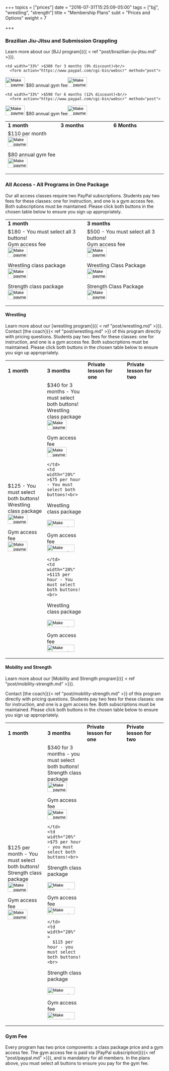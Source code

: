 +++
topics = ["prices"]
date = "2016-07-31T15:25:09-05:00"
tags = ["bjj", "wrestling", "strength"]
title = "Membership Plans"
subt = "Prices and Options"
weight = 7

+++

### Brazilian Jiu-Jitsu and Submission Grappling
Learn more about our [BJJ program]({{ < ref "post/brazilian-jiu-jitsu.md" >}}).

<div class="container">
<div class="row">
<table class="bordered">
  <tr>
    <td width="33%" ><b>1 month</b></td>
    <td width="33%" ><b>3 months</b></td>
    <td width="33%"  ><b>6 Months</b></td>
  </tr>
  <tr>
    <td width="33%" >$110 per month<br/>
<form action="https://www.paypal.com/cgi-bin/webscr" method="post">
<input type="image" src="https://www.paypal.com/en_US/i/btn/x-click-but20.gif" border="0" name="submit" alt="Make payments with PayPal - it's fast, free and secure!" width="62" height="31">
<input type="hidden" name="cmd" value="_xclick-subscriptions">
<input type="hidden" name="business" value="orders@austinjiujitsu.com">
<input type="hidden" name="item_name" value="Unlimited classes for 1 month">
<input type="hidden" name="item_number" value="adult-grapple-u-1m">
<input type="hidden" name="no_shipping" value="1">
<input type="hidden" name="return" value="http://www.austinjiujitsu.com/ajj/goods/thanks.html">
<input type="hidden" name="no_note" value="1">
<input type="hidden" name="currency_code" value="USD">
<input type="hidden" name="a3" value="110.00">
<input type="hidden" name="p3" value="1">
<input type="hidden" name="t3" value="M">
<input type="hidden" name="src" value="1">
<input type="hidden" name="sra" value="1">
</form>
$80 annual gym fee<form action="https://www.paypal.com/cgi-bin/webscr" method="post">
<input type="hidden" name="cmd" value="_xclick-subscriptions">
<input type="hidden" name="business" value="orders@austinjiujitsu.com">
<input type="hidden" name="item_name" value="Annual fee">
<input type="hidden" name="item_number" value="all-annualmembership">
<input type="hidden" name="no_note" value="1">
<input type="hidden" name="currency_code" value="USD">
<input type="image" src="https://www.paypal.com/en_US/i/btn/x-click-but20.gif" border="0" name="submit" alt="Make payments with PayPal - it's fast, free and secure!" width="62" height="31">
<input type="hidden" name="a3" value="80.00">
<input type="hidden" name="p3" value="1">
<input type="hidden" name="t3" value="Y">
<input type="hidden" name="src" value="1">
<input type="hidden" name="sra" value="1">
</form>
</td>

    <td width="33%" >$300 for 3 months (9% discount)<br/>
      <form action="https://www.paypal.com/cgi-bin/webscr" method="post">
<input type="image" src="https://www.paypal.com/en_US/i/btn/x-click-but20.gif" border="0" name="submit" alt="Make payments with PayPal - it's fast, free and secure!" width="62" height="31">
<input type="hidden" name="cmd" value="_xclick-subscriptions">
<input type="hidden" name="business" value="orders@austinjiujitsu.com">
<input type="hidden" name="item_name" value="Unlimited classes for 3 months">
<input type="hidden" name="item_number" value="adult-grapple-u-3m">
<input type="hidden" name="no_shipping" value="1">
<input type="hidden" name="return" value="http://www.austinjiujitsu.com/ajj/goods/thanks.html">
<input type="hidden" name="no_note" value="1">
<input type="hidden" name="currency_code" value="USD">
<input type="hidden" name="a3" value="300.00">
<input type="hidden" name="p3" value="3">
<input type="hidden" name="t3" value="M">
<input type="hidden" name="src" value="1">
<input type="hidden" name="sra" value="1">
</form>
$80 annual gym fee<form action="https://www.paypal.com/cgi-bin/webscr" method="post">
<input type="hidden" name="cmd" value="_xclick-subscriptions">
<input type="hidden" name="business" value="orders@austinjiujitsu.com">
<input type="hidden" name="item_name" value="Annual fee">
<input type="hidden" name="item_number" value="all-annualmembership">
<input type="hidden" name="no_note" value="1">
<input type="hidden" name="currency_code" value="USD">
<input type="image" src="https://www.paypal.com/en_US/i/btn/x-click-but20.gif" border="0" name="submit" alt="Make payments with PayPal - it's fast, free and secure!" width="62" height="31">
<input type="hidden" name="a3" value="80.00">
<input type="hidden" name="p3" value="1">
<input type="hidden" name="t3" value="Y">
<input type="hidden" name="src" value="1">
<input type="hidden" name="sra" value="1">
</form>
</td>

    <td width="33%" >$590 for 6 months (12% discount)<br/>
      <form action="https://www.paypal.com/cgi-bin/webscr" method="post">
<input type="image" src="https://www.paypal.com/en_US/i/btn/x-click-but20.gif" border="0" name="submit" alt="Make payments with PayPal - it's fast, free and secure!" width="62" height="31">
<input type="hidden" name="cmd" value="_xclick-subscriptions">
<input type="hidden" name="business" value="orders@austinjiujitsu.com">
<input type="hidden" name="item_name" value="Unlimited classes for 6 months">
<input type="hidden" name="item_number" value="adult-grapple-u-6m">
<input type="hidden" name="no_shipping" value="1">
<input type="hidden" name="return" value="http://www.austinjiujitsu.com/ajj/goods/thanks.html">
<input type="hidden" name="no_note" value="1">
<input type="hidden" name="currency_code" value="USD">
<input type="hidden" name="a3" value="590.00">
<input type="hidden" name="p3" value="6">
<input type="hidden" name="t3" value="M">
<input type="hidden" name="src" value="1">
<input type="hidden" name="sra" value="1">
</form>
$80 annual gym fee<form action="https://www.paypal.com/cgi-bin/webscr" method="post">
<input type="hidden" name="cmd" value="_xclick-subscriptions">
<input type="hidden" name="business" value="orders@austinjiujitsu.com">
<input type="hidden" name="item_name" value="Annual fee">
<input type="hidden" name="item_number" value="all-annualmembership">
<input type="hidden" name="no_note" value="1">
<input type="hidden" name="currency_code" value="USD">
<input type="image" src="https://www.paypal.com/en_US/i/btn/x-click-but20.gif" border="0" name="submit" alt="Make payments with PayPal - it's fast, free and secure!" width="62" height="31">
<input type="hidden" name="a3" value="80.00">
<input type="hidden" name="p3" value="1">
<input type="hidden" name="t3" value="Y">
<input type="hidden" name="src" value="1">
<input type="hidden" name="sra" value="1">
</form>
</td>
</tr>
</table>
</div>
</div>

### All Access - All Programs in One Package
Our all access classes require two PayPal subscriptions. Students pay two fees for these classes: one for instruction, and one is a gym access fee. Both subscriptions must be maintained. Please click both buttons in the chosen table below to ensure you sign up appropriately.

<div class="container">
<div class="row">
<table class="bordered">
  <tr>
    <td width="50%"  ><b>1 month</b></td>
    <td width="50%"  ><b>3 months</b></td>
  </tr>
<tr>
  <td width="50%"  >$180 - You must select all 3 buttons!<br>
  Gym access fee
      <form action="https://www.paypal.com/cgi-bin/webscr" method="post">
    <input type="image" src="https://www.paypal.com/en_US/i/btn/x-click-but20.gif" border="0" name="submit" alt="Make payments with PayPal - it's fast, free and secure!" width="62" height="31">
    <input type="hidden" name="cmd" value="_xclick-subscriptions">
    <input type="hidden" name="business" value="orders@austinjiujitsu.com">
    <input type="hidden" name="item_name" value="Unlimited classes All Access for 1 month">
    <input type="hidden" name="item_number" value="all-u-1m">
    <input type="hidden" name="no_shipping" value="1">
    <input type="hidden" name="return" value="http://www.austinjiujitsu.com/ajj/goods/thanks.html">
    <input type="hidden" name="no_note" value="1">
    <input type="hidden" name="currency_code" value="USD">
    <input type="hidden" name="a3" value="135">
    <input type="hidden" name="p3" value="1">
    <input type="hidden" name="t3" value="M">
    <input type="hidden" name="src" value="1">
    <input type="hidden" name="sra" value="1">
    </form>
Wrestling class package    
    <form action="https://www.paypal.com/cgi-bin/webscr" method="post">
  <input type="image" src="https://www.paypal.com/en_US/i/btn/x-click-but20.gif" border="0" name="submit" alt="Make payments with PayPal - it's fast, free and secure!" width="62" height="31">
  <input type="hidden" name="cmd" value="_xclick-subscriptions">
  <input type="hidden" name="business" value="jakebritt12@yahoo.com">
  <input type="hidden" name="item_name" value="Wrestling All access fee for 1 month">
  <input type="hidden" name="item_number" value="wrestling-all-u-1m">
  <input type="hidden" name="no_shipping" value="1">
  <input type="hidden" name="return" value="http://www.austinjiujitsu.com/ajj/goods/thanks.html">
  <input type="hidden" name="no_note" value="1">
  <input type="hidden" name="currency_code" value="USD">
  <input type="hidden" name="a3" value="23.00">
  <input type="hidden" name="p3" value="1">
  <input type="hidden" name="t3" value="M">
  <input type="hidden" name="src" value="1">
  <input type="hidden" name="sra" value="1">
  </form>
Strength class package  
  <form action="https://www.paypal.com/cgi-bin/webscr" method="post">
<input type="image" src="https://www.paypal.com/en_US/i/btn/x-click-but20.gif" border="0" name="submit" alt="Make payments with PayPal - it's fast, free and secure!" width="62" height="31">
<input type="hidden" name="cmd" value="_xclick-subscriptions">
<input type="hidden" name="business" value="j_primeaux@hotmail.com">
<input type="hidden" name="item_name" value="Strength All access fee for 1 month">
<input type="hidden" name="item_number" value="strength-all-u-1m">
<input type="hidden" name="no_shipping" value="1">
<input type="hidden" name="return" value="http://www.austinjiujitsu.com/ajj/goods/thanks.html">
<input type="hidden" name="no_note" value="1">
<input type="hidden" name="currency_code" value="USD">
<input type="hidden" name="a3" value="23.00">
<input type="hidden" name="p3" value="1">
<input type="hidden" name="t3" value="M">
<input type="hidden" name="src" value="1">
<input type="hidden" name="sra" value="1">
</form>
  </td>

  <td width="50%"  >$500 - You must select all 3 buttons!<br>
  Gym access fee
      <form action="https://www.paypal.com/cgi-bin/webscr" method="post">
    <input type="image" src="https://www.paypal.com/en_US/i/btn/x-click-but20.gif" border="0" name="submit" alt="Make payments with PayPal - it's fast, free and secure!" width="62" height="31">
    <input type="hidden" name="cmd" value="_xclick-subscriptions">
    <input type="hidden" name="business" value="orders@austinjiujitsu.com">
    <input type="hidden" name="item_name" value="Unlimited All Access classes for 3 months">
    <input type="hidden" name="item_number" value="all-u-3m">
    <input type="hidden" name="no_shipping" value="1">
    <input type="hidden" name="return" value="http://www.austinjiujitsu.com/ajj/goods/thanks.html">
    <input type="hidden" name="no_note" value="1">
    <input type="hidden" name="currency_code" value="USD">
    <input type="hidden" name="a3" value="375">
    <input type="hidden" name="p3" value="3">
    <input type="hidden" name="t3" value="M">
    <input type="hidden" name="src" value="1">
    <input type="hidden" name="sra" value="1">
    </form>
 Wrestling Class Package    
    <form action="https://www.paypal.com/cgi-bin/webscr" method="post">
  <input type="image" src="https://www.paypal.com/en_US/i/btn/x-click-but20.gif" border="0" name="submit" alt="Make payments with PayPal - it's fast, free and secure!" width="62" height="31">
  <input type="hidden" name="cmd" value="_xclick-subscriptions">
  <input type="hidden" name="business" value="jakebritt12@yahoo.com">
  <input type="hidden" name="item_name" value="Wrestling All access fee for 3 months">
  <input type="hidden" name="item_number" value="wrestling-all-u-3m">
  <input type="hidden" name="no_shipping" value="1">
  <input type="hidden" name="return" value="http://www.austinjiujitsu.com/ajj/goods/thanks.html">
  <input type="hidden" name="no_note" value="1">
  <input type="hidden" name="currency_code" value="USD">
  <input type="hidden" name="a3" value="63">
  <input type="hidden" name="p3" value="3">
  <input type="hidden" name="t3" value="M">
  <input type="hidden" name="src" value="1">
  <input type="hidden" name="sra" value="1">
  </form>
  Strength Class Package
  <form action="https://www.paypal.com/cgi-bin/webscr" method="post">
<input type="image" src="https://www.paypal.com/en_US/i/btn/x-click-but20.gif" border="0" name="submit" alt="Make payments with PayPal - it's fast, free and secure!" width="62" height="31">
<input type="hidden" name="cmd" value="_xclick-subscriptions">
<input type="hidden" name="business" value="j_primeaux@hotmail.com">
<input type="hidden" name="item_name" value="Strength All access fee for 1 month">
<input type="hidden" name="item_number" value="strength-all-u-3m">
<input type="hidden" name="no_shipping" value="1">
<input type="hidden" name="return" value="http://www.austinjiujitsu.com/ajj/goods/thanks.html">
<input type="hidden" name="no_note" value="1">
<input type="hidden" name="currency_code" value="USD">
<input type="hidden" name="a3" value="63">
<input type="hidden" name="p3" value="3">
<input type="hidden" name="t3" value="M">
<input type="hidden" name="src" value="1">
<input type="hidden" name="sra" value="1">
</form>
  </td>
</tr>
</table>
</div>
</div>


#### Wrestling
Learn more about our [wrestling program]({{ < ref "post/wrestling.md" >}}).
Contact [the coach]{{< ref "post/wrestling.md" >}} of this program directly with pricing questions.
Students pay two fees for these classes: one for instruction, and one is a gym access fee. Both subscriptions must be maintained. Please click both buttons in the chosen table below to ensure you sign up appropriately.


<div class="container">
<div class="row">
<table class="bordered">
  <tr>
    <td width="20%"  ><b>1 month</b></td>
    <td width="20%"  ><b>3 months</b></td>
    <td width="20%"  ><b>Private lesson for one</b></td>
    <td width="20%"  ><b>Private lesson for two</b></td>
  </tr>
  <tr>
    <td width="20%"  >$125 - You must select both buttons!<br>
Wrestling class package    
        <form action="https://www.paypal.com/cgi-bin/webscr" method="post">
      <input type="image" src="https://www.paypal.com/en_US/i/btn/x-click-but20.gif" border="0" name="submit" alt="Make payments with PayPal - it's fast, free and secure!" width="62" height="31">
      <input type="hidden" name="cmd" value="_xclick-subscriptions">
      <input type="hidden" name="business" value="jakebritt12@yahoo.com">
      <input type="hidden" name="item_name" value="Unlimited classes for 1 month">
      <input type="hidden" name="item_number" value="wrestle-u-1m">
      <input type="hidden" name="no_shipping" value="1">
      <input type="hidden" name="return" value="http://www.austinjiujitsu.com/ajj/goods/thanks.html">
      <input type="hidden" name="no_note" value="1">
      <input type="hidden" name="currency_code" value="USD">
      <input type="hidden" name="a3" value="100.00">
      <input type="hidden" name="p3" value="1">
      <input type="hidden" name="t3" value="M">
      <input type="hidden" name="src" value="1">
      <input type="hidden" name="sra" value="1">
      </form>
Gym access fee      
      <form action="https://www.paypal.com/cgi-bin/webscr" method="post">
    <input type="image" src="https://www.paypal.com/en_US/i/btn/x-click-but20.gif" border="0" name="submit" alt="Make payments with PayPal - it's fast, free and secure!" width="62" height="31">
    <input type="hidden" name="cmd" value="_xclick-subscriptions">
    <input type="hidden" name="business" value="orders@austinjiujitsu.com">
    <input type="hidden" name="item_name" value="Wrestling access fee for 1 month">
    <input type="hidden" name="item_number" value="ajj-access-fee-u-1m">
    <input type="hidden" name="no_shipping" value="1">
    <input type="hidden" name="return" value="http://www.austinjiujitsu.com/ajj/goods/thanks.html">
    <input type="hidden" name="no_note" value="1">
    <input type="hidden" name="currency_code" value="USD">
    <input type="hidden" name="a3" value="25.00">
    <input type="hidden" name="p3" value="1">
    <input type="hidden" name="t3" value="M">
    <input type="hidden" name="src" value="1">
    <input type="hidden" name="sra" value="1">
    </form>
    </td>
    <td width="20%"  >$340 for 3 months - You must select both buttons!<br>
Wrestling class package    
        <form action="https://www.paypal.com/cgi-bin/webscr" method="post">
      <input type="image" src="https://www.paypal.com/en_US/i/btn/x-click-but20.gif" border="0" name="submit" alt="Make payments with PayPal - it's fast, free and secure!" width="62" height="31">
      <input type="hidden" name="cmd" value="_xclick-subscriptions">
      <input type="hidden" name="business" value="jakebritt12@yahoo.com">
      <input type="hidden" name="item_name" value="Unlimited classes for 1 month">
      <input type="hidden" name="item_number" value="wrestle-u-3m">
      <input type="hidden" name="no_shipping" value="1">
      <input type="hidden" name="return" value="http://www.austinjiujitsu.com/ajj/goods/thanks.html">
      <input type="hidden" name="no_note" value="1">
      <input type="hidden" name="currency_code" value="USD">
      <input type="hidden" name="a3" value="272.00">
      <input type="hidden" name="p3" value="1">
      <input type="hidden" name="t3" value="M">
      <input type="hidden" name="src" value="1">
      <input type="hidden" name="sra" value="1">
      </form>
Gym access fee      
      <form action="https://www.paypal.com/cgi-bin/webscr" method="post">
    <input type="image" src="https://www.paypal.com/en_US/i/btn/x-click-but20.gif" border="0" name="submit" alt="Make payments with PayPal - it's fast, free and secure!" width="62" height="31">
    <input type="hidden" name="cmd" value="_xclick-subscriptions">
    <input type="hidden" name="business" value="orders@austinjiujitsu.com">
    <input type="hidden" name="item_name" value="Wrestling access fee for 3 months">
    <input type="hidden" name="item_number" value="ajj-access-fee-u-1m">
    <input type="hidden" name="no_shipping" value="1">
    <input type="hidden" name="return" value="http://www.austinjiujitsu.com/ajj/goods/thanks.html">
    <input type="hidden" name="no_note" value="1">
    <input type="hidden" name="currency_code" value="USD">
    <input type="hidden" name="a3" value="68.00">
    <input type="hidden" name="p3" value="1">
    <input type="hidden" name="t3" value="M">
    <input type="hidden" name="src" value="1">
    <input type="hidden" name="sra" value="1">
    </form>

    </td>
    <td width="20%"  >$75 per hour - You must select both buttons!<br>
Wrestling class package    
      <form target="paypal" action="https://www.paypal.com/cgi-bin/webscr" method="post">
<input type="hidden" name="cmd" value="_cart">
<input type="hidden" name="business" value="jakebritt12@yahoo.com">
<input type="hidden" name="item_name" value="Private instruction: 1 hour wrestling">
<input type="hidden" name="item_number" value="wrestle_private1">
<input type="hidden" name="amount" value="60">
<input type="hidden" name="return" value="http://www.austinjiujitsu.com/ajj/goods/thanks.html">
<input type="hidden" name="cancel_return" value="http://www.austinjiujitsu.com/ajj/goods/index.php">
<input type="hidden" name="no_note" value="1">
<input type="hidden" name="currency_code" value="USD">
<input type="image" src="https://www.paypal.com/images/x-click-but22.gif" border="0" name="I1" alt="Make payments with PayPal - it's fast, free and secure!" width="87" height="23">
<input type="hidden" name="add" value="1">
</form>
Gym access fee
<form target="paypal" action="https://www.paypal.com/cgi-bin/webscr" method="post">
<input type="hidden" name="cmd" value="_cart">
<input type="hidden" name="business" value="orders@austinjiujitsu.com">
<input type="hidden" name="item_name" value="1 hour access fee">
<input type="hidden" name="item_number" value="wrestle_private1_access">
<input type="hidden" name="amount" value="15">
<input type="hidden" name="return" value="http://www.austinjiujitsu.com/ajj/goods/thanks.html">
<input type="hidden" name="cancel_return" value="http://www.austinjiujitsu.com/ajj/goods/index.php">
<input type="hidden" name="no_note" value="1">
<input type="hidden" name="currency_code" value="USD">
<input type="image" src="https://www.paypal.com/images/x-click-but22.gif" border="0" name="I1" alt="Make payments with PayPal - it's fast, free and secure!" width="87" height="23">
<input type="hidden" name="add" value="1">
</form>

    </td>
    <td width="20%"  >$115 per hour - You must select both buttons!<br>
Wrestling class package    
        <form target="paypal" action="https://www.paypal.com/cgi-bin/webscr" method="post">
      <input type="hidden" name="cmd" value="_cart">
      <input type="hidden" name="business" value="jakebritt12@yahoo.com">
      <input type="hidden" name="item_name" value="Private instruction: 1 hour wrestling">
      <input type="hidden" name="item_number" value="wrestle_private2">
      <input type="hidden" name="amount" value="92">
      <input type="hidden" name="return" value="http://www.austinjiujitsu.com/ajj/goods/thanks.html">
      <input type="hidden" name="cancel_return" value="http://www.austinjiujitsu.com/ajj/goods/index.php">
      <input type="hidden" name="no_note" value="1">
      <input type="hidden" name="currency_code" value="USD">
      <input type="image" src="https://www.paypal.com/images/x-click-but22.gif" border="0" name="I1" alt="Make payments with PayPal - it's fast, free and secure!" width="87" height="23">
      <input type="hidden" name="add" value="1">
      </form>
Gym access fee      
      <form target="paypal" action="https://www.paypal.com/cgi-bin/webscr" method="post">
      <input type="hidden" name="cmd" value="_cart">
      <input type="hidden" name="business" value="orders@austinjiujitsu.com">
      <input type="hidden" name="item_name" value="1 hour access fee 2">
      <input type="hidden" name="item_number" value="wrestle_private2_access">
      <input type="hidden" name="amount" value="23">
      <input type="hidden" name="return" value="http://www.austinjiujitsu.com/ajj/goods/thanks.html">
      <input type="hidden" name="cancel_return" value="http://www.austinjiujitsu.com/ajj/goods/index.php">
      <input type="hidden" name="no_note" value="1">
      <input type="hidden" name="currency_code" value="USD">
      <input type="image" src="https://www.paypal.com/images/x-click-but22.gif" border="0" name="I1" alt="Make payments with PayPal - it's fast, free and secure!" width="87" height="23">
      <input type="hidden" name="add" value="1">
      </form>
    </td>
  </tr>
</table>
</div>
</div>



#### Mobility and Strength
Learn more about our [Mobility and Strength program]({{ < ref "post/mobility-strength.md" >}}).

Contact [the coach]{{< ref "post/mobility-strength.md" >}} of this program directly with pricing questions.
Students pay two fees for these classes: one for instruction, and one is a gym access fee. Both subscriptions must be maintained. Please click both buttons in the chosen table below to ensure you sign up appropriately.

<div class="container">
<div class="row">
<table class="bordered">
  <tr>
    <td width="25%"  ><b>1 month</b></td>
    <td width="25%"  ><b>3 months</b></td>
    <td width="25%"  ><b>Private lesson for one</b></td>
    <td width="25%"  ><b>Private lesson for two</b></td>
  </tr>
  <tr>
    <td width="25%"  >$125 per month - You must select both buttons!<br>
Strength class package    
        <form action="https://www.paypal.com/cgi-bin/webscr" method="post">
      <input type="image" src="https://www.paypal.com/en_US/i/btn/x-click-but20.gif" border="0" name="submit" alt="Make payments with PayPal - it's fast, free and secure!" width="62" height="31">
      <input type="hidden" name="cmd" value="_xclick-subscriptions">
      <input type="hidden" name="business" value="j_primeaux@hotmail.com">
      <input type="hidden" name="item_name" value="Unlimited strength classes for 1 month">
      <input type="hidden" name="item_number" value="strength-u-1m">
      <input type="hidden" name="no_shipping" value="1">
      <input type="hidden" name="return" value="http://www.austinjiujitsu.com/ajj/goods/thanks.html">
      <input type="hidden" name="no_note" value="1">
      <input type="hidden" name="currency_code" value="USD">
      <input type="hidden" name="a3" value="100.00">
      <input type="hidden" name="p3" value="1">
      <input type="hidden" name="t3" value="M">
      <input type="hidden" name="src" value="1">
      <input type="hidden" name="sra" value="1">
      </form>
Gym access fee      
      <form action="https://www.paypal.com/cgi-bin/webscr" method="post">
    <input type="image" src="https://www.paypal.com/en_US/i/btn/x-click-but20.gif" border="0" name="submit" alt="Make payments with PayPal - it's fast, free and secure!" width="62" height="31">
    <input type="hidden" name="cmd" value="_xclick-subscriptions">
    <input type="hidden" name="business" value="orders@austinjiujitsu.com">
    <input type="hidden" name="item_name" value="Strength access fee for 1 month">
    <input type="hidden" name="item_number" value="ajj-access-fee-u-1m">
    <input type="hidden" name="no_shipping" value="1">
    <input type="hidden" name="return" value="http://www.austinjiujitsu.com/ajj/goods/thanks.html">
    <input type="hidden" name="no_note" value="1">
    <input type="hidden" name="currency_code" value="USD">
    <input type="hidden" name="a3" value="25.00">
    <input type="hidden" name="p3" value="1">
    <input type="hidden" name="t3" value="M">
    <input type="hidden" name="src" value="1">
    <input type="hidden" name="sra" value="1">
    </form>
    </td>
    <td width="20%"  >$340 for 3 months - you must select both buttons!<br>
Strength class package    
        <form action="https://www.paypal.com/cgi-bin/webscr" method="post">
      <input type="image" src="https://www.paypal.com/en_US/i/btn/x-click-but20.gif" border="0" name="submit" alt="Make payments with PayPal - it's fast, free and secure!" width="62" height="31">
      <input type="hidden" name="cmd" value="_xclick-subscriptions">
      <input type="hidden" name="business" value="j_primeaux@hotmail.com">
      <input type="hidden" name="item_name" value="Unlimited classes for 1 month">
      <input type="hidden" name="item_number" value="strength-u-3m">
      <input type="hidden" name="no_shipping" value="1">
      <input type="hidden" name="return" value="http://www.austinjiujitsu.com/ajj/goods/thanks.html">
      <input type="hidden" name="no_note" value="1">
      <input type="hidden" name="currency_code" value="USD">
      <input type="hidden" name="a3" value="272.00">
      <input type="hidden" name="p3" value="3">
      <input type="hidden" name="t3" value="M">
      <input type="hidden" name="src" value="1">
      <input type="hidden" name="sra" value="1">
      </form>
Gym access fee      
      <form action="https://www.paypal.com/cgi-bin/webscr" method="post">
    <input type="image" src="https://www.paypal.com/en_US/i/btn/x-click-but20.gif" border="0" name="submit" alt="Make payments with PayPal - it's fast, free and secure!" width="62" height="31">
    <input type="hidden" name="cmd" value="_xclick-subscriptions">
    <input type="hidden" name="business" value="orders@austinjiujitsu.com">
    <input type="hidden" name="item_name" value="Wrestling access fee for 3 months">
    <input type="hidden" name="item_number" value="ajj-access-fee-u-1m">
    <input type="hidden" name="no_shipping" value="1">
    <input type="hidden" name="return" value="http://www.austinjiujitsu.com/ajj/goods/thanks.html">
    <input type="hidden" name="no_note" value="1">
    <input type="hidden" name="currency_code" value="USD">
    <input type="hidden" name="a3" value="68.00">
    <input type="hidden" name="p3" value="3">
    <input type="hidden" name="t3" value="M">
    <input type="hidden" name="src" value="1">
    <input type="hidden" name="sra" value="1">
    </form>

    </td>
    <td width="20%"  >$75 per hour - you must select both buttons!<br>
Strength class package    
      <form target="paypal" action="https://www.paypal.com/cgi-bin/webscr" method="post">
<input type="hidden" name="cmd" value="_cart">
<input type="hidden" name="business" value="j_primeaux@hotmail.com">
<input type="hidden" name="item_name" value="Private instruction: 1 hour wrestling">
<input type="hidden" name="item_number" value="strength_private1">
<input type="hidden" name="amount" value="60">
<input type="hidden" name="return" value="http://www.austinjiujitsu.com/ajj/goods/thanks.html">
<input type="hidden" name="cancel_return" value="http://www.austinjiujitsu.com/ajj/goods/index.php">
<input type="hidden" name="no_note" value="1">
<input type="hidden" name="currency_code" value="USD">
<input type="image" src="https://www.paypal.com/images/x-click-but22.gif" border="0" name="I1" alt="Make payments with PayPal - it's fast, free and secure!" width="87" height="23">
<input type="hidden" name="add" value="1">
</form>
Gym access fee
<form target="paypal" action="https://www.paypal.com/cgi-bin/webscr" method="post">
<input type="hidden" name="cmd" value="_cart">
<input type="hidden" name="business" value="orders@austinjiujitsu.com">
<input type="hidden" name="item_name" value="1 hour access fee">
<input type="hidden" name="item_number" value="strength_private1_access">
<input type="hidden" name="amount" value="15">
<input type="hidden" name="return" value="http://www.austinjiujitsu.com/ajj/goods/thanks.html">
<input type="hidden" name="cancel_return" value="http://www.austinjiujitsu.com/ajj/goods/index.php">
<input type="hidden" name="no_note" value="1">
<input type="hidden" name="currency_code" value="USD">
<input type="image" src="https://www.paypal.com/images/x-click-but22.gif" border="0" name="I1" alt="Make payments with PayPal - it's fast, free and secure!" width="87" height="23">
<input type="hidden" name="add" value="1">
</form>

    </td>
    <td width="20%"  >
      $115 per hour - you must select both buttons!<br>
  Strength class package    
        <form target="paypal" action="https://www.paypal.com/cgi-bin/webscr" method="post">
      <input type="hidden" name="cmd" value="_cart">
      <input type="hidden" name="business" value="j_primeaux@hotmail.com">
      <input type="hidden" name="item_name" value="Private instruction: 1 hour wrestling">
      <input type="hidden" name="item_number" value="strength_private2">
      <input type="hidden" name="amount" value="92">
      <input type="hidden" name="return" value="http://www.austinjiujitsu.com/ajj/goods/thanks.html">
      <input type="hidden" name="cancel_return" value="http://www.austinjiujitsu.com/ajj/goods/index.php">
      <input type="hidden" name="no_note" value="1">
      <input type="hidden" name="currency_code" value="USD">
      <input type="image" src="https://www.paypal.com/images/x-click-but22.gif" border="0" name="I1" alt="Make payments with PayPal - it's fast, free and secure!" width="87" height="23">
      <input type="hidden" name="add" value="1">
      </form>
Gym access fee      
      <form target="paypal" action="https://www.paypal.com/cgi-bin/webscr" method="post">
      <input type="hidden" name="cmd" value="_cart">
      <input type="hidden" name="business" value="orders@austinjiujitsu.com">
      <input type="hidden" name="item_name" value="1 hour access fee 2">
      <input type="hidden" name="item_number" value="strength_private2_access">
      <input type="hidden" name="amount" value="23">
      <input type="hidden" name="return" value="http://www.austinjiujitsu.com/ajj/goods/thanks.html">
      <input type="hidden" name="cancel_return" value="http://www.austinjiujitsu.com/ajj/goods/index.php">
      <input type="hidden" name="no_note" value="1">
      <input type="hidden" name="currency_code" value="USD">
      <input type="image" src="https://www.paypal.com/images/x-click-but22.gif" border="0" name="I1" alt="Make payments with PayPal - it's fast, free and secure!" width="87" height="23">
      <input type="hidden" name="add" value="1">
      </form>
    </td>
  </tr>
</table>
</div>
</div>

### Gym Fee

Every program has two price components: a class package price and a gym access fee. The gym access fee is paid via [PayPal subscription]({{< ref "post/paypal.md" >}}), and is mandatory for all members.
In the plans above, you must select all buttons to ensure you pay for the gym fee.
